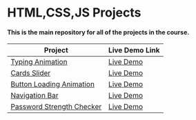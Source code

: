 <!-- Heading here -->

# HTML,CSS,JS Projects

#### This is the main repository for all of the projects in the course.

<!-- Create table -->

| Project                                                                                                             | Live Demo Link                                                       |
| ------------------------------------------------------------------------------------------------------------------- | -------------------------------------------------------------------- |
| [Typing Animation](https://github.com/jpranays/HTML_CSS_JS_Projects/tree/master/typing-animation)                   | [Live Demo](https://jpranays-typing-animation.netlify.app/)          |
| [Cards Slider](https://github.com/jpranays/HTML_CSS_JS_Projects/tree/master/cards-slider)                           | [Live Demo](https://jpranays-cards-slider.netlify.app/)              |
| [Button Loading Animation](https://github.com/jpranays/HTML_CSS_JS_Projects/tree/master/button-loading-animation)   | [Live Demo](https://jpranays-button-loading-animation.netlify.app/)  |
| [Navigation Bar](https://github.com/jpranays/HTML_CSS_JS_Projects/tree/master/navigation-bar)                       | [Live Demo](https://jpranays-navigation-bar.netlify.app/)            |
| [Password Strength Checker](https://github.com/jpranays/HTML_CSS_JS_Projects/tree/master/password-strength-checker) | [Live Demo](https://jpranays-password-strength-checker.netlify.app/) |
